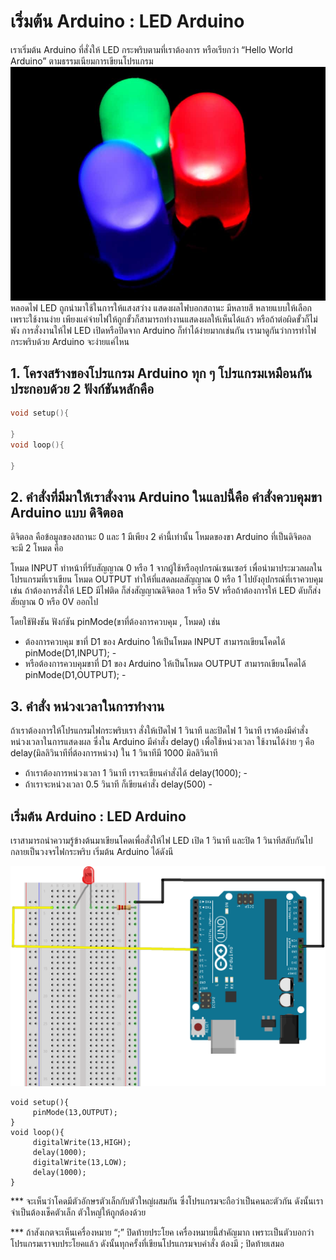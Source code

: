 # เริ่มต้น Arduino : LED Arduino
เราเริ่มต้น Arduino ที่สั่งให้ LED กระพริบตามที่เราต้องการ หรือเรียกว่า “Hello World Arduino” ตามธรรมเนียมการเขียนโปรแกรม
![RBG-LED](img/RBG-LED.jpg)
หลอดไฟ LED ถูกนำมาใช้ในการให้แสงสว่าง แสดงผลไฟบอกสถานะ มีหลายสี หลายแบบให้เลือก เพราะใช้งานง่าย เพียงแค่จ่ายไฟให้ถูกขั้วก็สามารถทำงานแสดงผลให้เห็นได้แล้ว หรือถ้าต่อผิดขั้วก็ไม่พัง
การสั่งงานให้ไฟ LED เปิดหรือปิดจาก Arduino ก็ทำได้ง่ายมากเช่นกัน เรามาดูกันว่าการทำไฟกระพริบด้วย Arduino จะง่ายแค่ไหน

## 1. โครงสร้างของโปรแกรม Arduino ทุก ๆ โปรแกรมเหมือนกัน ประกอบด้วย 2 ฟังก์ชันหลักคือ

```cpp
void setup(){
 
}
void loop(){

}
```

## 2. คำสั่งที่มีมาให้เราสั่งงาน Arduino ในแลปนี้คือ คำสั่งควบคุมขา Arduino แบบ ดิจิตอล
ดิจิตอล คือข้อมูลของสถานะ 0 และ 1 มีเพียง 2 ค่านี้เท่านั้น
โหมดของขา Arduino ที่เป็นดิจิตอล จะมี 2 โหมด คือ

 โหมด INPUT ทำหน้าที่รับสัญญาณ 0 หรือ 1 จากผู้ใช้หรืออุปกรณ์เซนเซอร์ เพื่อนำมาประมวลผลในโปรแกรมที่เราเขียน
 โหมด OUTPUT  ทำให้ที่แสดลผลสัญญาณ 0 หรือ 1 ไปยังอุปกรณ์ที่เราควบคุม เช่น ถ้าต้องการสั่งให้ LED มีไฟติด ก็ส่งสัญญาณดิจิตอล 1 หรือ 5V หรือถ้าต้องการให้ LED ดับก็ส่งสัยญาณ 0 หรือ 0V ออกไป
  
โดยใช้ฟังชัน
 ฟังก์ชัน pinMode(ขาที่ต้องการควบคุม , โหมด) เช่น 
  - ต้องการควบคุม ขาที่ D1 ของ Arduino ให้เป็นโหมด INPUT  สามารถเขียนโคดได้ pinMode(D1,INPUT); -
  - หรือต้องการควบคุมขาที่ D1 ของ Arduino ให้เป็นโหมด OUTPUT สามารถเขียนโคดได้ pinMode(D1,OUTPUT); -
  
## 3. คำสั่ง หน่วงเวลาในการทำงาน
ถ้าเราต้องการให้โปรแกรมไฟกระพริบเรา สั่งให้เปิดไฟ 1 วินาที และปิดไฟ 1 วินาที เราต้องมีคำสั่งหน่วงเวลาในการแสดงผล ซึ่งใน Arduino มีคำสั่ง delay() เพื่อใช้หน่วงเวลา ใช้งานได้ง่าย ๆ คือ
    delay(มิลลิวินาทีที่ต้องการหน่วง) ใน 1 วินาทีมี 1000 มิลลิวินาที
   - ถ้าเราต้องการหน่วงเวลา 1 วินาที เราจะเขียนคำสั่งได้ delay(1000); -
   - ถ้าเราจะหน่วงเวลา 0.5 วินาที ก็เขียนคำสั่ง delay(500) -
  
## เริ่มต้น Arduino : LED Arduino
เราสามารถนำความรู้ข้างต้นมาเขียนโคดเพื่อสั่งให้ไฟ LED เปิด 1 วินาที และปิด 1 วินาทีสลับกันไป กลายเป็นวงจรไฟกระพริบ เริ่มต้น Arduino ได้ดังนี

![Hardware-Setup](img/Hardware-Setup.png)

```
void setup(){
     pinMode(13,OUTPUT);
}
void loop(){
     digitalWrite(13,HIGH);
     delay(1000);
     digitalWrite(13,LOW);
     delay(1000);
}
```

*** จะเห็นว่าโคดมีตัวอักษรตัวเล็กกับตัวใหญ่ผสมกัน ซึ่งโปรแกรมจะถือว่าเป็นคนละตัวกัน ดังนั้นเราจำเป็นต้องเช็คตัวเล็ก ตัวใหญ่ให้ถูกต้องด้วย

*** ถ้าสังเกตจะเห็นเครื่องหมาย “;” ปิดท้ายประโยค เครื่องหมายนี้สำคัญมาก เพราะเป็นตัวบอกว่าโปรแกรมเราจบประโยคแล้ว ดังนั้นทุกครั้งที่เขียนโปรแกรมจบคำสั่ง ต้องมี ; ปิดท้ายเสมอ
